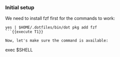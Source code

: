 ### Initial setup

We need to install fzf first for the commands to work:
```
yes | $HOME/.dotfiles/bin/dot pkg add fzf
```{{execute T1}}

Now, let's make sure the command is available:
```
exec $SHELL
```{{execute T1}}
